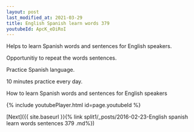 ```yaml
---
layout: post
last_modified_at: 2021-03-29
title: English Spanish learn words 379 
youtubeId: ApcK_eDiRoI
---
```

 
 
Helps to learn Spanish words and sentences for English speakers.

Opportunitiy to repeat the words sentences. 

Practice Spanish language. 
 
10 minutes practice every day. 
 
How to learn Spanish words and sentences for English speakers 
 
{% include youtubePlayer.html id=page.youtubeId %}
 
 
[Next]({{ site.baseurl }}{% link  split1/_posts/2016-02-23-English spanish learn words sentences 379 .md%})
 
